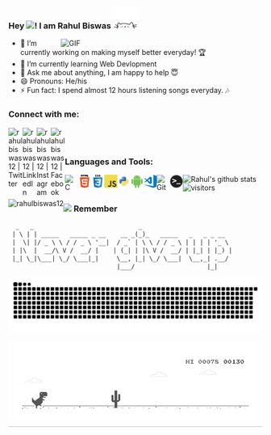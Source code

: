 ### Hey <img src="https://github.com/TheDudeThatCode/TheDudeThatCode/blob/master/Assets/Hi.gif" width="29px">! I am Rahul Biswas <img src="https://github.com/rahulbiswas12/webProjects/blob/main/materials/cat.gif" alt="Meaow" width="50" />


<img align="right" alt="GIF" src="https://miro.medium.com/max/875/1*Urc28sbnORGOW5oyohQ06g.gif" width="400px" />


- 🔭 I’m currently working on  making myself better everyday! 🏆
- 🌱 I’m currently learning Web Devlopment 
- 💬 Ask me about anything, I am happy to help 😇
- 😄 Pronouns: He/his
- ⚡ Fun fact: I spend almost 12 hours listening songs everyday. 🎶



### Connect with me:


[<img align="left" alt="" width="29px" src="https://cdn.jsdelivr.net/npm/simple-icons@v3/icons/youtube.svg"/>](https://www.youtube.com/channel/UC9o1HWfOCTk3ZYBpVYmUqFw)

[<img align="left" alt="rahulbiswas12 | Twitter" width="28px" src="https://cdn.jsdelivr.net/npm/simple-icons@v3/icons/twitter.svg" />](https://twitter.com/intent/follow?original_referer=https%3A%2F%2Fgithub.com%2FRahul_Biswas007&screen_name=Rahul_Biswas007)

[<img align="left" alt="rahulbiswas12 | LinkedIn" width="28px" src="https://cdn.jsdelivr.net/npm/simple-icons@v3/icons/linkedin.svg" />](https://www.linkedin.com/in/rahulbiswas99/)

[<img align="left" alt="rahulbiswas12 | Instagram" width="28px" src="https://cdn.jsdelivr.net/npm/simple-icons@v3/icons/instagram.svg" />](https://www.instagram.com/rahul.biswas12/)

[<img align="left" alt="rahulbiswas12 | Facebook" width="28px" src="https://cdn.jsdelivr.net/npm/simple-icons@v3/icons/facebook.svg" />](https://www.facebook.com/rahulbiswas12345/)

<br />
<br />


### Languages and Tools:
<img align="left" alt="C" width="26px" src="https://img.icons8.com/color/48/000000/c-programming.png" />

<img align="left" alt="HTML5" width="26px" src="https://raw.githubusercontent.com/github/explore/80688e429a7d4ef2fca1e82350fe8e3517d3494d/topics/html/html.png" />

<img align="left" alt="CSS3" width="26px" src="https://raw.githubusercontent.com/github/explore/80688e429a7d4ef2fca1e82350fe8e3517d3494d/topics/css/css.png" />

<img align="left" alt="Javascript" width="26px" src="https://raw.githubusercontent.com/github/explore/80688e429a7d4ef2fca1e82350fe8e3517d3494d/topics/javascript/javascript.png">

<img align="left" alt="Python" width="26px" src="https://raw.githubusercontent.com/github/explore/80688e429a7d4ef2fca1e82350fe8e3517d3494d/topics/python/python.png">


<img align="left" alt="Android" width="26px" src="https://raw.githubusercontent.com/github/explore/80688e429a7d4ef2fca1e82350fe8e3517d3494d/topics/android/android.png" />

<img align="left" alt="Visual Studio Code" width="26px" src="https://raw.githubusercontent.com/github/explore/80688e429a7d4ef2fca1e82350fe8e3517d3494d/topics/visual-studio-code/visual-studio-code.png" />

<img align="left" alt="Git" width="26px" src="https://img.icons8.com/color/48/000000/git.png" />

<img align="left" alt="Terminal" width="26px" src="https://raw.githubusercontent.com/github/explore/d92924b1d925bb134e308bd29c9de6c302ed3beb/topics/terminal/terminal.png" />



![Rahul's github stats](https://github-readme-stats.vercel.app/api?username=rahulbiswas12&show_icons=true&hide_border=true)
<br />
![visitors](https://visitor-badge.laobi.icu/badge?page_id=rahulbiswas12.rahulbiswas12)


<p><img align="left" src="https://github-readme-stats.vercel.app/api/top-langs?username=rahulbiswas12&show_icons=true&locale=en&layout=compact" alt="rahulbiswas12" /></p>


<h3> <img src="https://emojis.slackmojis.com/emojis/images/1569381018/6481/heart-8bit-1.gif?1569381018" width="28" /> Remember</h3>

```
  _   _                             _                         
 | \ | | _____   _____ _ __    __ _(_)_   _____   _   _ _ __  
 |  \| |/ _ \ \ / / _ \ '__|  / _` | \ \ / / _ \ | | | | '_ \ 
 | |\  |  __/\ V /  __/ |    | (_| | |\ V /  __/ | |_| | |_) |
 |_| \_|\___| \_/ \___|_|     \__, |_| \_/ \___|  \__,_| .__/ 
                              |___/                    |_|    
```

<!--![Snake animation](https://github.com/rahulbiswas12/webProjects/blob/main/materials/github-contribution-grid-snake.gif)-->

![Snake animation](https://github.com/rahulbiswas12/webProjects/blob/main/materials/github-contribution-grid-snake.svg)

![Dino](https://github.com/rahulbiswas12/webProjects/blob/main/materials/dino.gif)

